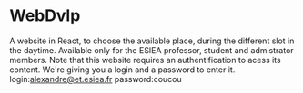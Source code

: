 # WebDvlp
A website in React, to choose the available place, during the different slot in the daytime. Available only for the ESIEA professor, student and admistrator members.
Note that this website requires an authentification to acess its content.
We're giving you a login and a password to enter it.
login:alexandre@et.esiea.fr
password:coucou
